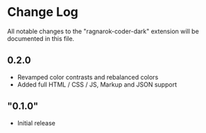 # Change Log

All notable changes to the "ragnarok-coder-dark" extension will be documented in this file.

## 0.2.0

- Revamped color contrasts and rebalanced colors
- Added full HTML / CSS / JS, Markup and JSON support

## "0.1.0"

- Initial release
